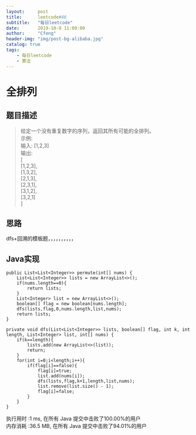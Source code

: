 ```yaml
---
layout:     post
title:      leetcode#46
subtitle:   "每日leetcode"
date:       2019-10-9 11:00:00
author:     "Cfeng"
header-img: "img/post-bg-alibaba.jpg"
catalog: true
tags:
    - 每日leetcode
    - 算法
---
```

# 全排列
## 题目描述
> 给定一个没有重复数字的序列，返回其所有可能的全排列。   
> 示例:   
> 输入: [1,2,3]   
> 输出:   
> [   
>   [1,2,3],  
>   [1,3,2],  
>   [2,1,3],  
>   [2,3,1],  
>   [3,1,2],   
>   [3,2,1]  
> ]  
   
      
   
            
## 思路
dfs+回溯的模板题，，，，，，，，，，            
             
  
  
## Java实现     
```   
public List<List<Integer>> permute(int[] nums) {
    List<List<Integer>> lists = new ArrayList<>();
    if(nums.length==0){
        return lists;
    }
    List<Integer> list = new ArrayList<>();
    boolean[] flag = new boolean[nums.length];
    dfs(lists,flag,0,nums.length,list,nums);
    return lists;
}

private void dfs(List<List<Integer>> lists, boolean[] flag, int k, int length, List<Integer> list, int[] nums) {
    if(k==length){
        lists.add(new ArrayList<>(list));
        return;
    }
    for(int i=0;i<length;i++){
        if(flag[i]==false){
            flag[i]=true;
            list.add(nums[i]);
            dfs(lists,flag,k+1,length,list,nums);
            list.remove(list.size() - 1);
            flag[i]=false;
        }
    }
}
```      

执行用时 :1 ms, 在所有 Java 提交中击败了100.00%的用户     
内存消耗 :36.5 MB, 在所有 Java 提交中击败了94.01%的用户                   